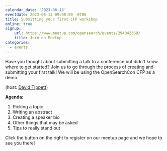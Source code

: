 ```yaml
---
calendar_date: '2023-06-13'
eventdate: 2023-06-13 09:00:00 -0700
title: Submitting your first CFP workshop
online: true
signup:
    url: https://www.meetup.com/opensearch/events/294042369/
    title: Join on Meetup
categories:
  - events
---
```


Have you thought about submitting a talk to a conference but didn't know where to get started? Join us to go through the process of creating and submitting your first talk! We will be using the OpenSearchCon CFP as a demo. 

(host: [David Tippett](https://github.com/dtaivpp))

**Agenda:**

1. Picking a topic
2. Writing an abstract
3. Creating a speaker bio
4. Other things that may be asked
5. Tips to really stand out

Click the button on the right to register on our meetup page and we hope to see you there!